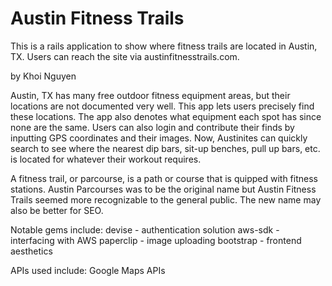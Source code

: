 # Austin Fitness Trails

This is a rails application to show where fitness trails are located in Austin, TX.
Users can reach the site via austinfitnesstrails.com.

by Khoi Nguyen


Austin, TX has many free outdoor fitness equipment areas, but their locations are not documented very well. This app lets users precisely find these locations. The app also denotes what equipment each spot has since none are the same. Users can also login and contribute their finds by inputting GPS coordinates and their images. Now, Austinites can quickly search to see where the nearest dip bars, sit-up benches, pull up bars, etc. is located for whatever their workout requires.

A fitness trail, or parcourse, is a path or course that is quipped with fitness stations. Austin Parcourses was to be the original name but Austin Fitness Trails seemed more recognizable to the general public. The new name may also be better for SEO.

Notable gems include:
devise - authentication solution
aws-sdk - interfacing with AWS
paperclip - image uploading
bootstrap - frontend aesthetics

APIs used include:
Google Maps APIs